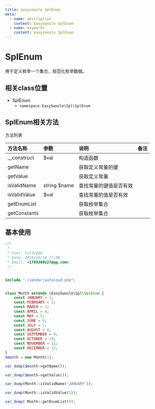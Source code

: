 ```yaml
---
title: easysooole SplEnum
meta:
  - name: description
    content: EasySwoole SplEnum
  - name: keywords
    content: easysooole SplEnum
---
```


# SplEnum

用于定义枚举一个集合，规范化枚举数据。

## 相关class位置

- SplEnum
    - `namespace`: `EasySwoole\Spl\SplEnum`


## SplEnum相关方法

方法列表

| 方法名称     | 参数         | 说明                   | 备注 |
| :----------- | :----------- | :--------------------- | :--- |
| __construct  | $val         | 构造函数               |      |
| getName      |              | 获取定义常量的键       |      |
| getValue     |              | 获取定义常量           |      |
| isValidName  | string $name | 查找常量的键值是否有效 |      |
| isValidValue | $val         | 查找常量的值是否有效   |      |
| getEnumList  |              | 获取枚举集合           |      |
| getConstants |              | 获取枚举集合           |      |

## 基本使用

```php
/**
 *
 * User: luffyQAQ
 * Date: 2019/10/16 17:08
 * Email: <1769360227@qq.com>
 */


include "./vendor/autoload.php";


class Month extends \EasySwoole\Spl\SplEnum {
    const JANUARY = 1;
    const FEBRUARY = 2;
    const MARCH = 3;
    const APRIL = 4;
    const MAY = 5;
    const JUNE = 6;
    const JULY = 7;
    const AUGUST = 8;
    const SEPTEMBER = 9;
    const OCTOBER = 10;
    const NOVEMBER = 11;
    const DECEMBER = 12;
}
$month = new Month(1);

var_dump($month->getName());

var_dump($month->getValue());

var_dump(Month::isValidName('JANUARY'));

var_dump(Month::isValidValue(1));

var_dump( Month::getEnumList());


```

